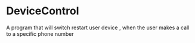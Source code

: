 # DeviceControl
A program that will switch restart user device , when the user makes a call to a specific phone number
